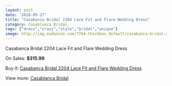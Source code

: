 ```yaml
---
layout: post
date: '2018-05-27'
title: "Casabanca Bridal 2204 Lace Fit and Flare Wedding Dress"
category: Casablanca Bridal
tags: ["dress","crazy","style","bridal","unique"]
image: http://img.eudances.com/7764-thickbox_default/casabanca-bridal-2204-lace-fit-and-flare-wedding-dress.jpg
---
```

Casabanca Bridal 2204 Lace Fit and Flare Wedding Dress

On Sales: **$315.99**
<a href="https://www.eudances.com/en/casablanca-bridal/2743-casabanca-bridal-2204-lace-fit-and-flare-wedding-dress.html"><amp-img layout="responsive" width="600" height="600" src="//img.eudances.com/7764-thickbox_default/casabanca-bridal-2204-lace-fit-and-flare-wedding-dress.jpg" alt="Casabanca Bridal 2204 Lace Fit and Flare Wedding Dress 0" /></a>
<a href="https://www.eudances.com/en/casablanca-bridal/2743-casabanca-bridal-2204-lace-fit-and-flare-wedding-dress.html"><amp-img layout="responsive" width="600" height="600" src="//img.eudances.com/7767-thickbox_default/casabanca-bridal-2204-lace-fit-and-flare-wedding-dress.jpg" alt="Casabanca Bridal 2204 Lace Fit and Flare Wedding Dress 1" /></a>
<a href="https://www.eudances.com/en/casablanca-bridal/2743-casabanca-bridal-2204-lace-fit-and-flare-wedding-dress.html"><amp-img layout="responsive" width="600" height="600" src="//img.eudances.com/7766-thickbox_default/casabanca-bridal-2204-lace-fit-and-flare-wedding-dress.jpg" alt="Casabanca Bridal 2204 Lace Fit and Flare Wedding Dress 2" /></a>
<a href="https://www.eudances.com/en/casablanca-bridal/2743-casabanca-bridal-2204-lace-fit-and-flare-wedding-dress.html"><amp-img layout="responsive" width="600" height="600" src="//img.eudances.com/7765-thickbox_default/casabanca-bridal-2204-lace-fit-and-flare-wedding-dress.jpg" alt="Casabanca Bridal 2204 Lace Fit and Flare Wedding Dress 3" /></a>

Buy it: [Casabanca Bridal 2204 Lace Fit and Flare Wedding Dress](https://www.eudances.com/en/casablanca-bridal/2743-casabanca-bridal-2204-lace-fit-and-flare-wedding-dress.html "Casabanca Bridal 2204 Lace Fit and Flare Wedding Dress")

View more: [Casablanca Bridal](https://www.eudances.com/en/4-casablanca-bridal "Casablanca Bridal")